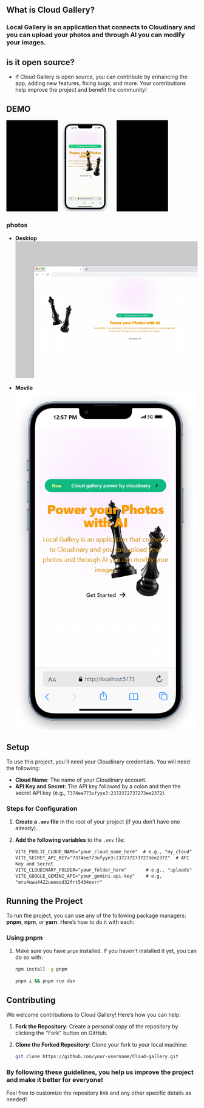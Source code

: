 ## What is Cloud Gallery?

### Local Gallery is an application that connects to Cloudinary and you can upload your photos and through AI you can modify your images.

## is it open source?

- If Cloud Gallery is open source, you can contribute by enhancing the app, adding new features, fixing bugs, and more. Your contributions help improve the project and benefit the community!

## DEMO

![Cloud-demo](./src/assets/img/git-cloud.gif)

### photos

- **Desktop**
  ![Cloud-demo](./src/assets/img/desktop.png)

- **Movile**
  ![Cloud-demo](./src/assets/img/Screenshot%202024-10-11%20125751.png)

## Setup

To use this project, you'll need your Cloudinary credentials. You will need the following:

- **Cloud Name**: The name of your Cloudinary account.
- **API Key and Secret**: The API key followed by a colon and then the secret API key (e.g., `7374ee773ufyye3:2372372737273ee2372`).

### Steps for Configuration

1. **Create a `.env` file** in the root of your project (if you don’t have one already).

2. **Add the following variables** to the `.env` file:

   ```plaintext
   VITE_PUBLIC_CLOUD_NAME="your_cloud_name_here"  # e.g., "my_cloud"
   VITE_SECRET_API_KEY="7374ee773ufyye3:2372372737273ee2372"  # API Key and Secret
   VITE_CLOUDINARY_FOLDER="your_folder_here"       # e.g., "uploads"
   VITE_GOOGLE_GEMINI_API="your_gemini-api-key"    # e.g, "eru4uwu4422ueeesd32frt5434eerr"

   ```

## Running the Project

To run the project, you can use any of the following package managers: **pnpm**, **npm**, or **yarn**. Here’s how to do it with each:

### Using pnpm

1. Make sure you have `pnpm` installed. If you haven't installed it yet, you can do so with:

   ```bash
   npm install -g pnpm
   ```

   ```bash
   pnpm i && pnpm run dev
   ```

## Contributing

We welcome contributions to Cloud Gallery! Here’s how you can help:

1. **Fork the Repository**: Create a personal copy of the repository by clicking the "Fork" button on GitHub.

2. **Clone the Forked Repository**: Clone your fork to your local machine:

   ```bash
   git clone https://github.com/your-username/Cloud-gallery.git
   ```

### By following these guidelines, you help us improve the project and make it better for everyone!

Feel free to customize the repository link and any other specific details as needed!
